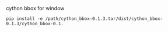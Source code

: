 cython bbox for window

``` pip install -e /path/cython_bbox-0.1.3.tar/dist/cython_bbox-0.1.3/cython_bbox-0.1. ```